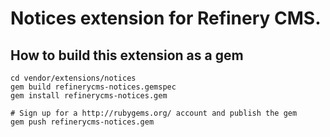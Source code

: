 # Notices extension for Refinery CMS.

## How to build this extension as a gem

    cd vendor/extensions/notices
    gem build refinerycms-notices.gemspec
    gem install refinerycms-notices.gem

    # Sign up for a http://rubygems.org/ account and publish the gem
    gem push refinerycms-notices.gem